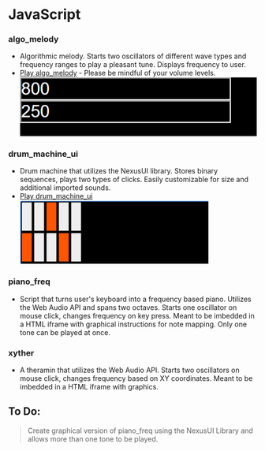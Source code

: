 # JavaScript

### algo_melody
* Algorithmic melody. Starts two oscillators of different wave types and frequency ranges to play a pleasant tune.  Displays frequency to user.   
* [Play algo_melody](https://rawgit.com/SageWare/JavaScript/master/algo_melody/index.html) - Please be mindful of your volume levels.
![ ](https://github.com/SageWare/JavaScript/blob/master/algo_melody/capture.png?raw=true)

### drum_machine_ui
* Drum machine that utilizes the NexusUI library. Stores binary sequences, plays two types of clicks. Easily customizable for size and additional imported sounds.
* [Play drum_machine_ui](https://cdn.rawgit.com/SageWare/JavaScript/8d7165c9/drum_machine_ui/index.html)  
![ ](https://github.com/SageWare/JavaScript/blob/master/drum_machine_ui/capture.png?raw=true)

### piano_freq
* Script that turns user's keyboard into a frequency based piano. Utilizes the Web Audio API and spans two octaves.  Starts one oscillator on mouse click, changes frequency on key press. Meant to be imbedded in a HTML iframe with graphical instructions for note mapping. Only one tone can be played at once.

### xyther
* A theramin that utilizes the Web Audio API.  Starts two oscillators on mouse click, changes frequency based on XY coordinates. Meant to be imbedded in a HTML iframe with graphics.

## To Do:
> Create graphical version of piano_freq using the NexusUI Library and allows more than one tone to be played.
